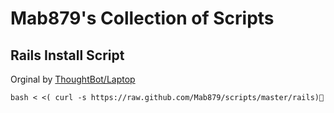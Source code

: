 # Mab879's Collection of Scripts
## Rails Install Script

Orginal by [ThoughtBot/Laptop](https://github.com/thoughtbot/laptop)
	
	bash < <( curl -s https://raw.github.com/Mab879/scripts/master/rails)
